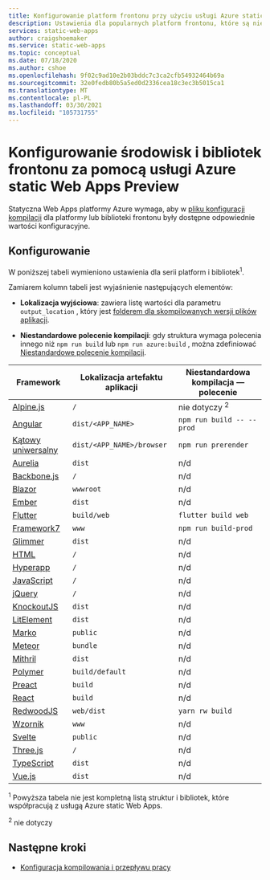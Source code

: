 ```yaml
---
title: Konfigurowanie platform frontonu przy użyciu usługi Azure static Web Apps Preview
description: Ustawienia dla popularnych platform frontonu, które są niezbędne dla Web Apps statycznej platformy Azure
services: static-web-apps
author: craigshoemaker
ms.service: static-web-apps
ms.topic: conceptual
ms.date: 07/18/2020
ms.author: cshoe
ms.openlocfilehash: 9f02c9ad10e2b03bddc7c3ca2cfb54932464b69a
ms.sourcegitcommit: 32e0fedb80b5a5ed0d2336cea18c3ec3b5015ca1
ms.translationtype: MT
ms.contentlocale: pl-PL
ms.lasthandoff: 03/30/2021
ms.locfileid: "105731755"
---
```

# <a name="configure-front-end-frameworks-and-libraries-with-azure-static-web-apps-preview"></a>Konfigurowanie środowisk i bibliotek frontonu za pomocą usługi Azure static Web Apps Preview

Statyczna Web Apps platformy Azure wymaga, aby w [pliku konfiguracji kompilacji](github-actions-workflow.md) dla platformy lub biblioteki frontonu były dostępne odpowiednie wartości konfiguracyjne.

## <a name="configuration"></a>Konfigurowanie

W poniższej tabeli wymieniono ustawienia dla serii platform i bibliotek<sup>1</sup>.

Zamiarem kolumn tabeli jest wyjaśnienie następujących elementów:

- **Lokalizacja wyjściowa**: zawiera listę wartości dla parametru `output_location` , który jest [folderem dla skompilowanych wersji plików aplikacji](github-actions-workflow.md#build-and-deploy).

- **Niestandardowe polecenie kompilacji**: gdy struktura wymaga polecenia innego niż `npm run build` lub `npm run azure:build` , można zdefiniować [Niestandardowe polecenie kompilacji](github-actions-workflow.md#custom-build-commands).

| Framework | Lokalizacja artefaktu aplikacji | Niestandardowa kompilacja — polecenie |
|--|--|--|
| [Alpine.js](https://github.com/alpinejs/alpine/) | `/` | nie dotyczy <sup>2</sup> |
| [Angular](https://angular.io/) | `dist/<APP_NAME>` | `npm run build -- --prod` |
| [Kątowy uniwersalny](https://angular.io/guide/universal) | `dist/<APP_NAME>/browser` | `npm run prerender` |
| [Aurelia](https://aurelia.io/) | `dist` | n/d |
| [Backbone.js](https://backbonejs.org/) | `/` | n/d |
| [Blazor](https://dotnet.microsoft.com/apps/aspnet/web-apps/blazor) | `wwwroot` | n/d |
| [Ember](https://emberjs.com/) | `dist` | n/d |
| [Flutter](https://flutter.dev/) | `build/web` | `flutter build web` |
| [Framework7](https://framework7.io/) | `www` | `npm run build-prod` |
| [Glimmer](https://glimmerjs.com/) | `dist` | n/d |
| [HTML](https://developer.mozilla.org/docs/Web/HTML) | `/` | n/d |
| [Hyperapp](https://hyperapp.dev/) | `/` | n/d |
| [JavaScript](https://developer.mozilla.org/docs/Web/javascript) | `/` | n/d |
| [jQuery](https://jquery.com/) | `/` | n/d |
| [KnockoutJS](https://knockoutjs.com/) | `dist` | n/d |
| [LitElement](https://lit-element.polymer-project.org/) | `dist` | n/d |
| [Marko](https://markojs.com/) | `public` | n/d |
| [Meteor](https://www.meteor.com/) | `bundle` | n/d |
| [Mithril](https://mithril.js.org/) | `dist` | n/d |
| [Polymer](https://www.polymer-project.org/) | `build/default` | n/d |
| [Preact](https://preactjs.com/) | `build` | n/d |
| [React](https://reactjs.org/) | `build` | n/d |
| [RedwoodJS](https://redwoodjs.com/) | `web/dist` | `yarn rw build` |
| [Wzornik](https://stenciljs.com/) | `www` | n/d |
| [Svelte](https://svelte.dev/) | `public` | n/d |
| [Three.js](https://threejs.org/) | `/` | n/d |
| [TypeScript](https://www.typescriptlang.org/) | `dist` | n/d |
| [Vue.js](https://vuejs.org/) | `dist` | n/d |

<sup>1</sup> Powyższa tabela nie jest kompletną listą struktur i bibliotek, które współpracują z usługą Azure static Web Apps.

<sup>2</sup> nie dotyczy

## <a name="next-steps"></a>Następne kroki

- [Konfiguracja kompilowania i przepływu pracy](github-actions-workflow.md)

